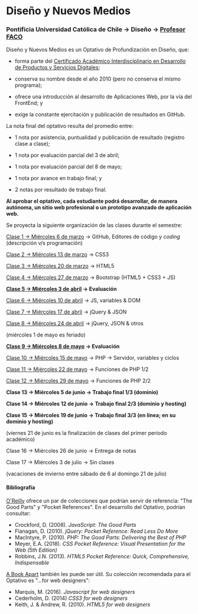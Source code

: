 # Diseño y Nuevos Medios

### Pontificia Universidad Católica de Chile → Diseño → [Profesor FACO](http://profesor.faco.cl/)

Diseño y Nuevos Medios es un Optativo de Profundización en Diseño, que:

- forma parte del [Certificado Académico Interdisciplinario en Desarrollo de Productos y Servicios Digitales](http://formaciongeneral.uc.cl/certificados-academicos/interdisciplinarios/725-desarrollo-de-productos-y-servicios-digitales);

- conserva su nombre desde el año 2010 (pero no conserva el mismo programa);

- ofrece una introducción al desarrollo de Aplicaciones Web, por la vía del FrontEnd; y

- exige la constante ejercitación y publicación de resultados en GitHub.

La nota final del optativo resulta del promedio entre:  

- 1 nota por asistencia, puntualidad y publicación de resultado (registro clase a clase);

- 1 nota por evaluación parcial del 3 de abril;

- 1 nota por evaluación parcial del 8 de mayo;

- 1 nota por avance en trabajo final; y

- 2 notas por resultado de trabajo final.

**Al aprobar el optativo, cada estudiante podrá desarrollar, de manera autónoma, un sitio web profesional o un prototipo avanzado de aplicación web.** 

Se proyecta la siguiente organización de las clases durante el semestre:

[Clase 1 → Miércoles 6 de marzo](https://github.com/profesorfaco/dno037-2019/tree/gh-pages/clase-01) → GitHub, Editores de código y *coding* (descripción v/s programación)

[Clase 2 → Miércoles 13 de marzo](https://github.com/profesorfaco/dno037-2019/tree/gh-pages/clase-02) → CSS3

[Clase 3 → Miércoles 20 de marzo](https://github.com/profesorfaco/dno037-2019/tree/gh-pages/clase-03) → HTML5

[Clase 4 → Miércoles 27 de marzo](https://github.com/profesorfaco/dno037-2019/tree/gh-pages/clase-04) → Bootstrap (HTML5 + CSS3 + JS)

**[Clase 5 → Miércoles 3 de abril](https://github.com/profesorfaco/dno037-2019/tree/gh-pages/clase-05) → Evaluación**

[Clase 6 → Miércoles 10 de abril](https://github.com/profesorfaco/dno037-2019/tree/gh-pages/clase-06) → JS, variables & DOM

[Clase 7 → Miércoles 17 de abril](https://github.com/profesorfaco/dno037-2019/tree/gh-pages/clase-07) → jQuery & JSON

[Clase 8 → Miércoles 24 de abril](https://github.com/profesorfaco/dno037-2019/tree/gh-pages/clase-08) → jQuery, JSON & otros

(miércoles 1 de mayo es feriado)

**[Clase 9 → Miércoles 8 de mayo](https://github.com/profesorfaco/dno037-2019/tree/gh-pages/clase-09) → Evaluación**

[Clase 10 → Miércoles 15 de mayo](https://github.com/profesorfaco/dno037-2019/tree/gh-pages/clase-10) → PHP → Servidor, variables y ciclos

[Clase 11 → Miércoles 22 de mayo](https://github.com/profesorfaco/dno037-2019/tree/gh-pages/clase-11) → Funciones de PHP 1/2

[Clase 12 → Miércoles 29 de mayo](https://github.com/profesorfaco/dno037-2019/tree/gh-pages/clase-12) → Funciones de PHP 2/2 

**Clase 13 → Miércoles 5 de junio → Trabajo final 1/3 (dominio)**

**Clase 14 → Miércoles 12 de junio → Trabajo final 2/3 (dominio y hosting)**

**Clase 15 → Miércoles 19 de junio → Trabajo final 3/3 (en línea; en su dominio y hosting)** 

(viernes 21 de junio es la finalización de clases del primer período académico)

Clase 16 → Miércoles 26 de junio → Entrega de notas

Clase 17 → Miércoles 3 de julio → Sin clases 

(vacaciones de invierno entre sábado de 6 al domingo 21 de julio)

#### Bibliografía

[O'Reilly](http://shop.oreilly.com/) ofrece un par de colecciones que podrían servir de referencia: "The Good Parts" y "Pocket References". En el desarrollo del Optativo, podrían consultar: 

- Crockford, D. (2008). *JavaScript: The Good Parts*
- Flanagan, D. (2010). *jQuery: Pocket Reference: Read Less Do More*
- MacIntyre, P. (2010). *PHP: The Good Parts: Delivering the Best of PHP*
- Meyer, E.A. (2018). *CSS Pocket Reference: Visual Presentation for the Web (5th Edition)*
- Robbins, J.N. (2013). *HTML5 Pocket Reference: Quick, Comprehensive, Indispensable*

[A Book Apart](https://abookapart.com/) también les puede ser útil. Su colección recomendada para el Optativo es "…for web designers":

- Marquis, M. (2016). *Javascript for web designers*
- Cederholm, D. (2014) *CSS3 for web designers*
- Keith, J. & Andrew, R. (2010). *HTML5 for web designers*
